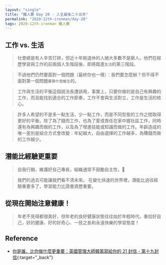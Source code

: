 ```yaml
---
layout: "single"
title: "鐵人賽 Day 20 - 人生最後二十五年"
permalink: "2020-12th-ironman/day-20"
tags: 2020-12th-ironman 鐵人賽
---
```


## 工作 vs. 生活

> 社會總是有人辛苦打拼，但近十年剛退休的人絕大多數不是窮人。他們在經歷學習與工作的前兩個人生階段後，即將踏進`生活`的第三階段。

> 不過他們仍然要面對一個問題（最終你也一樣）：我們要怎麼辦？但不得不面對第一個問題`要靠什麼維生`的。

> 工作與生活的平衡這個說法長遭誤用，事實上，只要你做的是自己有興趣的工作，而且能找到適合的工作節奏，工作不會與生活對立，工作是生活的核心。

> 許多人希望的不是多一點生活，少一點工作，而是不同型態的工作之間取得更好的平衡。除了為了錢而工作，也為了愛或責任在家中握社區工作，同時還有為興趣而做的工作，以及為了增進技能或知識而做的工作。年齡造成的唯一差別是組合方式會改變：年紀越大，自由選擇的工作越多，為賺錢而做的工作越少。

## 潛能比經驗更重要

> 自我行銷，維護好自己專長，組織通常不鼓勵自主性，

> 我們的過去可能讓我們看不清未來。
> 在變化快速的世界裡，潛能比過往經驗重要多了，學習能力比證書資歷重要。

## 從現在開始注意健康！

> 年老不見得都很美好，但年老的良好健康狀態往往始於年輕時代。重拾好自己，好的健康、好的好奇心、一技之長和永遠快樂的學習態度！

## Reference

- [你是誰，比你做什麼更重要：英國管理大師韓第寫給你的 21 封信 - 第十九封信](https://www.books.com.tw/products/0010862692){:target="\_back"}
